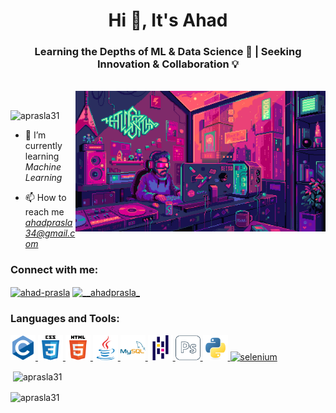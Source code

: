 <h1 align="center">Hi 👋, It's Ahad</h1>
<h3 align="center">Learning the Depths of ML & Data Science 🚀 | Seeking Innovation & Collaboration 💡</h3>
<br>
<img align="right" alt="Coding" width="400" src="animated.gif">
<br>



<p align="left"> <img src="https://komarev.com/ghpvc/?username=aprasla31&label=Profile%20views&color=0e75b6&style=flat" alt="aprasla31" /> </p>

- 🌱 I’m currently learning *Machine Learning*

- 📫 How to reach me *ahadprasla34@gmail.com*

<h3 align="left">Connect with me:</h3>
<p align="left">
<a href="https://www.linkedin.com/in/ahad-prasla-a5aaa9235" target="blank"><img align="center" src="https://raw.githubusercontent.com/rahuldkjain/github-profile-readme-generator/master/src/images/icons/Social/linked-in-alt.svg" alt="ahad-prasla" height="30" width="40" /></a>
<a href="https://instagram.com/__ahadprasla_" target="blank"><img align="center" src="https://raw.githubusercontent.com/rahuldkjain/github-profile-readme-generator/master/src/images/icons/Social/instagram.svg" alt="__ahadprasla_" height="30" width="40" /></a>
</p>
<h3 align="left">Languages and Tools:</h3>
<p align="left"> <a href="https://www.cprogramming.com/" target="_blank" rel="noreferrer"> <img src="https://raw.githubusercontent.com/devicons/devicon/master/icons/c/c-original.svg" alt="c" width="40" height="40"/> </a> 
  <a href="https://www.w3schools.com/css/" target="_blank" rel="noreferrer"> <img src="https://raw.githubusercontent.com/devicons/devicon/master/icons/css3/css3-original-wordmark.svg" alt="css3" width="40" height="40"/> </a> 
  <a href="https://www.w3.org/html/" target="_blank" rel="noreferrer"> <img src="https://raw.githubusercontent.com/devicons/devicon/master/icons/html5/html5-original-wordmark.svg" alt="html5" width="40" height="40"/> </a> <a href="https://www.java.com" target="_blank" rel="noreferrer"> <img src="https://raw.githubusercontent.com/devicons/devicon/master/icons/java/java-original.svg" alt="java" width="40" height="40"/> </a> 
  <a href="https://www.mysql.com/" target="_blank" rel="noreferrer"> <img src="https://raw.githubusercontent.com/devicons/devicon/master/icons/mysql/mysql-original-wordmark.svg" alt="mysql" width="40" height="40"/> </a> <a href="https://pandas.pydata.org/" target="_blank" rel="noreferrer"> <img src="https://raw.githubusercontent.com/devicons/devicon/2ae2a900d2f041da66e950e4d48052658d850630/icons/pandas/pandas-original.svg" alt="pandas" width="40" height="40"/> </a> 
  <a href="https://www.photoshop.com/en" target="_blank" rel="noreferrer"> <img src="https://raw.githubusercontent.com/devicons/devicon/master/icons/photoshop/photoshop-line.svg" alt="photoshop" width="40" height="40"/> </a> <a href="https://www.python.org" target="_blank" rel="noreferrer"> <img src="https://raw.githubusercontent.com/devicons/devicon/master/icons/python/python-original.svg" alt="python" width="40" height="40"/> </a> 
  <a href="https://www.selenium.dev" target="_blank" rel="noreferrer"> <img src="https://raw.githubusercontent.com/detain/svg-logos/780f25886640cef088af994181646db2f6b1a3f8/svg/selenium-logo.svg" alt="selenium" width="40" height="40"/> </a> </p>

<p><img align="left" src="" /></p>

<p>&nbsp;<img align="center" src="https://github-readme-stats.vercel.app/api?username=aprasla31&show_icons=true&locale=en" alt="aprasla31" /></p>

<p><img align="center" src="https://github-readme-streak-stats.herokuapp.com/?user=aprasla31&" alt="aprasla31" /></p>


